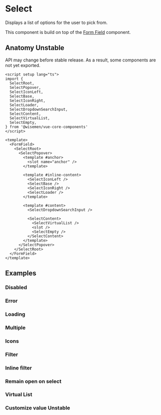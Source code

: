# Select

Displays a list of options for the user to pick from.

This component is build on top of the [Form Field](/packages/components-next/components/form-field/form-field.html) component.

<ComponentPreview name="select/examples/main" />

## Anatomy <badge type="warning">Unstable</badge>

API may change before stable release. As a result, some components are not yet exported.

```vue
<script setup lang="ts">
import {
  SelectRoot,
  SelectPopover,
  SelectIconLeft,
  SelectBase,
  SelectIconRight,
  SelectLoader,
  SelectDropdownSearchInput,
  SelectContent,
  SelectVirtualList,
  SelectEmpty,
} from '@wisemen/vue-core-components'
</script>

<template>
  <FormField>
    <SelectRoot>
      <SelectPopover>
        <template #anchor>
          <slot name="anchor" />
        </template>

        <template #inline-content>
          <SelectIconLeft />
          <SelectBase />
          <SelectIconRight />
          <SelectLoader />
        </template>

        <template #content>
          <SelectDropdownSearchInput />

          <SelectContent>
            <SelectVirtualList />
            <slot />
            <SelectEmpty />
          </SelectContent>
        </template>
      </SelectPopover>
    </SelectRoot>
  </FormField>
</template>
```

## Examples

### Disabled

<ComponentPreview name="select/examples/disabled" />

### Error

<ComponentPreview name="select/examples/error" />

### Loading

<ComponentPreview name="select/examples/loading" />

### Multiple

<ComponentPreview name="select/examples/multiple" />

### Icons

<ComponentPreview name="select/examples/icons" />

### Filter

<ComponentPreview name="select/examples/filter" />

### Inline filter

<ComponentPreview name="select/examples/inline-filter" />

### Remain open on select

<ComponentPreview name="select/examples/remain-open-on-select" />

### Virtual List

<ComponentPreview name="select/examples/virtual-list" />

### Customize value <badge type="warning">Unstable</badge>

<ComponentPreview name="select/examples/customize-value" />

<!-- @include: ./select-meta.md -->